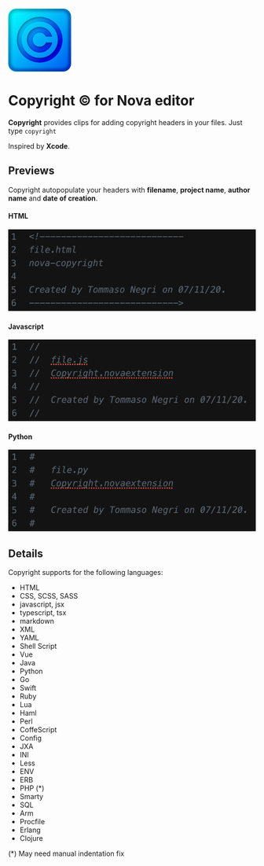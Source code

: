 ![](https://raw.githubusercontent.com/tommasongr/nova-copyright/main/assets/nova-copyright.png)

# Copyright © for Nova editor

**Copyright** provides clips for adding copyright headers in your files. Just type `copyright`

Inspired by **Xcode**.

## Previews

Copyright autopopulate your headers with **filename**, **project name**, **author name** and **date of creation**.

#### HTML

![HTML Header](https://raw.githubusercontent.com/tommasongr/nova-copyright/main/assets/screenshots/screen-html.png)

#### Javascript

![Javascript Header](https://raw.githubusercontent.com/tommasongr/nova-copyright/main/assets/screenshots/screen-js.png)

#### Python

![Python Header](https://raw.githubusercontent.com/tommasongr/nova-copyright/main/assets/screenshots/screen-py.png)

## Details

Copyright supports for the following languages:

- HTML
- CSS, SCSS, SASS
- javascript, jsx
- typescript, tsx
- markdown
- XML
- YAML
- Shell Script
- Vue
- Java
- Python
- Go
- Swift
- Ruby
- Lua
- Haml
- Perl
- CoffeScript
- Config
- JXA
- INI
- Less
- ENV
- ERB
- PHP (\*)
- Smarty
- SQL
- Arm
- Procfile
- Erlang
- Clojure

(\*) May need manual indentation fix
